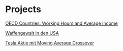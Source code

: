 # Projects


<a href="http://nbviewer.jupyter.org/github/DaoNine/Projects/blob/master/Analysis/OECD%20Countries.ipynb">OECD Countries: Working Hours and Average Income</a>


<a href="http://nbviewer.jupyter.org/github/DaoNine/Projects/blob/master/Waffengewalt%20in%20USA.ipynb">Waffengewalt in den USA</a>

<a href="http://nbviewer.jupyter.org/github/DaoNine/Projects/blob/master/Tesla%20Aktie.ipynb">Tesla Aktie mit Moving Average Crossover</a>

